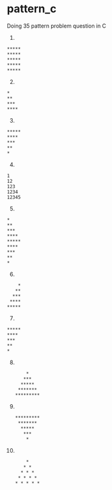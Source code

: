 # pattern_c
Doing 35 pattern problem question in C


 1.
 
	*****
	*****
	*****
	*****
	*****
	
2.

	*
	**
	***
	****

3.

	*****
	****
	***
	**
	*
	
4.

	1
	12
	123
	1234
	12345
5.

	*
	**
	***
	****
	*****
	****
	***
	**
	*
6.
 
        *
       ** 
      ***
     ****
    *****
 
7.

    *****
    ****
    ***
    **
    *
8.

           *
          ***
         *****
        *******
       *********
9.

       *********
        *******
         *****
          ***
           *
10.

           *
          * *
         * * *
        * * * *
       * * * * *
   
   
   
   
   
   
   
   
   
   
   
   
   
   
   
   
   
   
   
  
  
  
  
